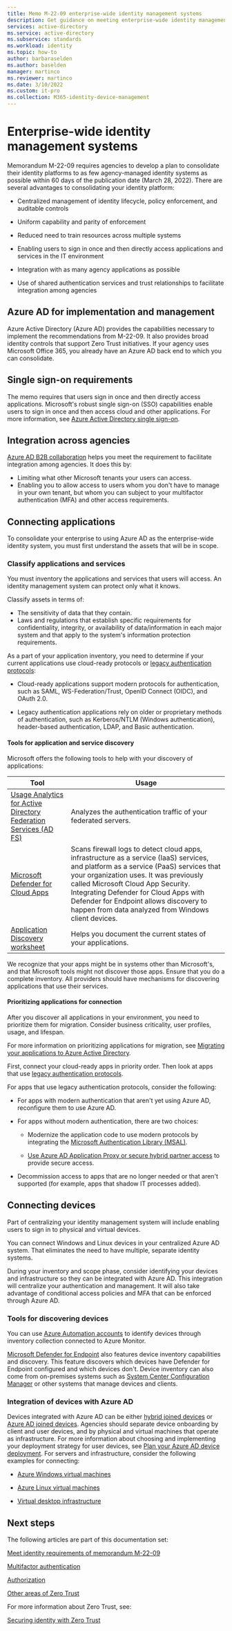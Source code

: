 ```yaml
---
title: Memo M-22-09 enterprise-wide identity management systems
description: Get guidance on meeting enterprise-wide identity management system requirements outlined in US government OMB memorandum M-22-09.
services: active-directory 
ms.service: active-directory
ms.subservice: standards
ms.workload: identity
ms.topic: how-to
author: barbaraselden
ms.author: baselden
manager: martinco
ms.reviewer: martinco
ms.date: 3/10/2022
ms.custom: it-pro
ms.collection: M365-identity-device-management
---
```


# Enterprise-wide identity management systems

Memorandum M-22-09 requires agencies to develop a plan to consolidate their identity platforms to as few agency-managed identity systems as possible within 60 days of the publication date (March 28, 2022). There are several advantages to consolidating your identity platform:

* Centralized management of identity lifecycle, policy enforcement, and auditable controls

* Uniform capability and parity of enforcement 

* Reduced need to train resources across multiple systems

* Enabling users to sign in once and then directly access applications and services in the IT environment

* Integration with as many agency applications as possible

* Use of shared authentication services and trust relationships to facilitate integration among agencies 

## Azure AD for implementation and management

Azure Active Directory (Azure AD) provides the capabilities necessary to implement the recommendations from M-22-09. It also provides broad identity controls that support Zero Trust initiatives. If your agency uses Microsoft Office 365, you already have an Azure AD back end to which you can consolidate.

## Single sign-on requirements

The memo requires that users sign in once and then directly access applications. Microsoft's robust single sign-on (SSO) capabilities enable users to sign in once and then access cloud and other applications. For more information, see [Azure Active Directory single sign-on](../hybrid/how-to-connect-sso.md).

## Integration across agencies

[Azure AD B2B collaboration](../external-identities/what-is-b2b.md) helps you meet the requirement to facilitate integration among agencies. It does this by:

- Limiting what other Microsoft tenants your users can access.
- Enabling you to allow access to users whom you don't have to manage in your own tenant, but whom you can subject to your multifactor authentication (MFA) and other access requirements.

## Connecting applications

To consolidate your enterprise to using Azure AD as the enterprise-wide identity system, you must first understand the assets that will be in scope. 

### Classify applications and services

You must inventory the applications and services that users will access. An identity management system can protect only what it knows. 

Classify assets in terms of:

- The sensitivity of data that they contain.
- Laws and regulations that establish specific requirements for confidentiality, integrity, or availability of data/information in each major system and that apply to the system's information protection requirements.

As a part of your application inventory, you need to determine if your current applications use cloud-ready protocols or [legacy authentication protocols](../fundamentals/auth-sync-overview.md):

* Cloud-ready applications support modern protocols for authentication, such as SAML, WS-Federation/Trust, OpenID Connect (OIDC), and OAuth 2.0.

* Legacy authentication applications rely on older or proprietary methods of authentication, such as Kerberos/NTLM (Windows authentication), header-based authentication, LDAP, and Basic authentication. 

#### Tools for application and service discovery 

Microsoft offers the following tools to help with your discovery of applications:

| Tool| Usage |
| - | - |
| [Usage Analytics for Active Directory Federation Services (AD FS)](../hybrid/how-to-connect-health-adfs.md)| Analyzes the authentication traffic of your federated servers. |
| [Microsoft Defender for Cloud Apps](/defender-cloud-apps/what-is-defender-for-cloud-apps)| Scans firewall logs to detect cloud apps, infrastructure as a service (IaaS) services, and platform as a service (PaaS) services that your organization uses. It was previously called Microsoft Cloud App Security. Integrating Defender for Cloud Apps with Defender for Endpoint allows discovery to happen from data analyzed from Windows client devices. |
| [Application Discovery worksheet](https://download.microsoft.com/download/2/8/3/283F995C-5169-43A0-B81D-B0ED539FB3DD/Application%20Discovery%20worksheet.xlsx)| Helps you document the current states of your applications. |

We recognize that your apps might be in systems other than Microsoft's, and that Microsoft tools might not discover those apps. Ensure that you do a complete inventory. All providers should have mechanisms for discovering applications that use their services. 

#### Prioritizing applications for connection

After you discover all applications in your environment, you need to prioritize them for migration. Consider business criticality, user profiles, usage, and lifespan. 

For more information on prioritizing applications for migration, see [Migrating your applications to Azure Active Directory](https://aka.ms/migrateapps/whitepaper). 

First, connect your cloud-ready apps in priority order. Then look at apps that use [legacy authentication protocols](../fundamentals/auth-sync-overview.md). 

For apps that use legacy authentication protocols, consider the following:

* For apps with modern authentication that aren't yet using Azure AD, reconfigure them to use Azure AD.

* For apps without modern authentication, there are two choices:

   * Modernize the application code to use modern protocols by integrating the [Microsoft Authentication Library (MSAL)](../develop/v2-overview.md).

   *  [Use Azure AD Application Proxy or secure hybrid partner access](../manage-apps/secure-hybrid-access.md) to provide secure access.

*  Decommission access to apps that are no longer needed or that aren't supported (for example, apps that shadow IT processes added). 

## Connecting devices

Part of centralizing your identity management system will include enabling users to sign in to physical and virtual devices. 

You can connect Windows and Linux devices in your centralized Azure AD system. That eliminates the need to have multiple, separate identity systems.

During your inventory and scope phase, consider identifying your devices and infrastructure so they can be integrated with Azure AD. This integration will centralize your authentication and management. It will also take advantage of conditional access policies and MFA that can be enforced through Azure AD. 

### Tools for discovering devices

You can use [Azure Automation accounts](../../automation/change-tracking/manage-inventory-vms.md) to identify devices through inventory collection connected to Azure Monitor. 

[Microsoft Defender for Endpoint](/microsoft-365/security/defender-endpoint/machines-view-overview) also features device inventory capabilities and discovery. This feature discovers which devices have Defender for Endpoint configured and which devices don't. Device inventory can also come from on-premises systems such as [System Center Configuration Manager](/mem/configmgr/core/clients/manage/inventory/introduction-to-hardware-inventory) or other systems that manage devices and clients. 

### Integration of devices with Azure AD

Devices integrated with Azure AD can be either [hybrid joined devices](../devices/concept-azure-ad-join-hybrid.md) or [Azure AD joined devices](../devices/concept-azure-ad-join.md). Agencies should separate device onboarding by client and user devices, and by physical and virtual machines that operate as infrastructure. For more information about choosing and implementing your deployment strategy for user devices, see [Plan your Azure AD device deployment](../devices/plan-device-deployment.md). For servers and infrastructure, consider the following examples for connecting:

* [Azure Windows virtual machines](../devices/howto-vm-sign-in-azure-ad-windows.md)

* [Azure Linux virtual machines](../devices/howto-vm-sign-in-azure-ad-linux.md)

* [Virtual desktop infrastructure](../devices/howto-device-identity-virtual-desktop-infrastructure.md)

## Next steps

The following articles are part of this documentation set:

[Meet identity requirements of memorandum M-22-09](memo-22-09-meet-identity-requirements.md)

[Multifactor authentication](memo-22-09-multi-factor-authentication.md)

[Authorization](memo-22-09-authorization.md)

[Other areas of Zero Trust](memo-22-09-other-areas-zero-trust.md)

For more information about Zero Trust, see:

[Securing identity with Zero Trust](/security/zero-trust/deploy/identity)
